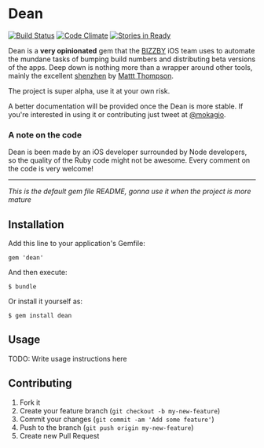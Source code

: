 # Dean

[![Build Status](https://travis-ci.org/Bizzby/dean.svg)](https://travis-ci.org/Bizzby/dean)
[![Code Climate](https://codeclimate.com/github/Bizzby/dean.png)](https://codeclimate.com/github/Bizzby/dean)
[![Stories in Ready](https://badge.waffle.io/bizzby/dean.png?label=ready&title=Ready)](https://waffle.io/bizzby/dean)

Dean is a **very opinionated** gem that the [BIZZBY](http://bizzby.com/) iOS team uses to automate the mundane tasks of bumping build numbers and distributing beta versions of the apps. Deep down is nothing more than a wrapper around other tools, mainly the excellent [shenzhen](https://github.com/nomad/shenzhen/) by [Mattt Thompson](http://github.com/mattt).

The project is super alpha, use it at your own risk.

A better documentation will be provided once the Dean is more stable. If you're interested in using it or contributing just tweet at [@mokagio](https://twitter.com/mokagio).

### A note on the code

Dean is been made by an iOS developer surrounded by Node developers, so the quality of the Ruby code might not be awesome. Every comment on the code is very welcome!

--- 

_This is the default gem file README, gonna use it when the project is more mature_

## Installation

Add this line to your application's Gemfile:

    gem 'dean'

And then execute:

    $ bundle

Or install it yourself as:

    $ gem install dean

## Usage

TODO: Write usage instructions here

## Contributing

1. Fork it
2. Create your feature branch (`git checkout -b my-new-feature`)
3. Commit your changes (`git commit -am 'Add some feature'`)
4. Push to the branch (`git push origin my-new-feature`)
5. Create new Pull Request

